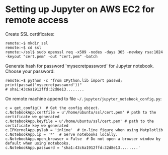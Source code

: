 # Setting up Jupyter on AWS EC2 for remote access

Create SSL certificates:

    remote:~$ mkdir ssl
    remote:~$ cd ssl
    remote:~/ssl$ sudo openssl req -x509 -nodes -days 365 -newkey rsa:1024 -keyout "cert.pem" -out "cert.pem" -batch

Generate hash for password 'mysecretpassword' for Jupyter
notebook. Choose your password:

    remote:~$ python -c "from IPython.lib import passwd; print(passwd('mysecretpassword'))"
    # sha1:43c6a1912ffd:32d8e13........

On remote machine append to file `~/.jupyter/jupyter_notebook_config.py`:

    c = get_config()  # Get the config object.
    c.NotebookApp.certfile = u'/home/ubuntu/ssl/cert.pem' # path to the certificate we generated
    c.NotebookApp.keyfile = u'/home/ubuntu/ssl/cert.pem' # path to the certificate key we generated
    c.IPKernelApp.pylab = 'inline'  # in-line figure when using Matplotlib
    c.NotebookApp.ip = '*'  # Serve notebooks locally.
    c.NotebookApp.open_browser = False  # Do not open a browser window by default when using notebooks.
    c.NotebookApp.password = 'sha1:43c6a1912ffd:32d8e13........'

